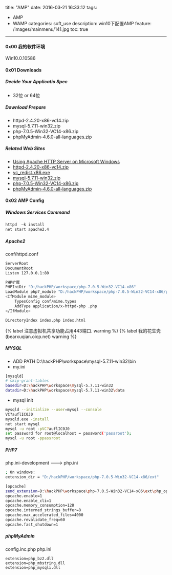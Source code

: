 title: "AMP"
date: 2016-03-21 16:33:12
tags:
- AMP
- WAMP
categories: soft_use
description: win10下配置AMP
feature: /images/mainmenu/141.jpg
toc: true
---
#### 0x00 我的软件环境 
Win10.0.10586
#### 0x01 Downloads
##### Decide Your Applicatio Spec
- 32位 or 64位

##### Download Prepare
* httpd-2.4.20-x86-vc14.zip
* mysql-5.7.11-win32.zip
* php-7.0.5-Win32-VC14-x86.zip
* phpMyAdmin-4.6.0-all-languages.zip

##### Related Web Sites
* [Using Apache HTTP Server on Microsoft Windows](http://httpd.apache.org/docs/current/en/platform/windows.html)
* [httpd-2.4.20-x86-vc14.zip](http://www.apachehaus.com/cgi-bin/download.plx)
* [vc_redist.x86.exe](https://www.microsoft.com/zh-CN/download/details.aspx?id=48145)
* [mysql-5.7.11-win32.zip](http://dev.mysql.com/downloads/mysql/)
* [php-7.0.5-Win32-VC14-x86.zip](http://windows.php.net/downloads/releases/php-7.0.5-Win32-VC14-x86.zip)
* [phpMyAdmin-4.6.0-all-languages.zip](https://files.phpmyadmin.net/phpMyAdmin/4.6.0/phpMyAdmin-4.6.0-all-languages.zip)
<!-- more -->

#### 0x02 AMP Config
##### Windows Services Command
```bash
httpd  –k install
net start apache2.4
```
##### Apache2
conf/httpd.conf
```bash
ServerRoot
DocumentRoot 
Listen 127.0.0.1:80

PHP扩展
PHPIniDir "D:/hackPHP/workspace/php-7.0.5-Win32-VC14-x86"
LoadModule php7_module "D:/hackPHP/workspace/php-7.0.5-Win32-VC14-x86/php7apache2_4.dll"
<IfModule mime_module>
	TypesConfig conf/mime.types
	AddType application/x-httpd-php .php
</IfModule>		

DirectoryIndex index.php index.html
```
{% label 注意虚拟机共享功能占用443端口. warning %}
{% label 我的花生壳(bearxuqian.oicp.net) warning %}
##### MYSQL
* ADD PATH D:\hackPHP\workspace\mysql-5.7.11-win32\bin
* my.ini 
```bash
[mysqld]
# skip-grant-tables
basedir=D:\hackPHP\workspace\mysql-5.7.11-win32
datadir=D:\hackPHP\workspace\mysql-5.7.11-win32\data
```
* mysql init
```bash
mysqld --initialize --user=mysql --console
VC?auflIC0J0                                                                    #生成默认密码
mysqld.exe -install
net start mysql
mysql -u root -pVC?auflIC0J0
set password for root@localhost = password('passroot');                         #修改密码
mysql -u root -ppassroot
```
##### PHP7
php.ini-development ---> php.ini
```bash
; On windows:
extension_dir = "D:/hackPHP/workspace/php-7.0.5-Win32-VC14-x86/ext"

[opcache]
zend_extension=D:\hackPHP\workspace\php-7.0.5-Win32-VC14-x86\ext\php_opcache.dll
opcache.enable=1
opcache.enable_cli=1
opcache.memory_consumption=128
opcache.interned_strings_buffer=8
opcache.max_accelerated_files=4000
opcache.revalidate_freq=60
opcache.fast_shutdown=1
```
##### phpMyAdmin
config.inc.php
php.ini
```
extension=php_bz2.dll
extension=php_mbstring.dll
extension=php_mysqli.dll
```